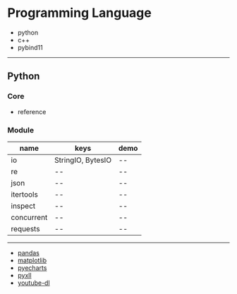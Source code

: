# Programming Language

- python
- c++
- pybind11

---
## Python 

### Core
- reference

### Module

name|keys|demo  
---|---|---  
io | StringIO, BytesIO | --
re | -- | --
json | -- | --
itertools | -- | --
inspect | -- | --
concurrent | -- | --
requests | -- | --

---

- [pandas](https://pandas.pydata.org/docs/getting_started/index.html#getting-started)
- [matplotlib](https://matplotlib.org/tutorials/index.html)
- [pyecharts](https://github.com/pyecharts/pyecharts-gallery)
- [pyxll](https://www.pyxll.com/blog/)
- [youtube-dl](https://github.com/ytdl-org/youtube-dl)




